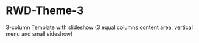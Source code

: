 RWD-Theme-3
===========

3-column Template with slideshow (3 equal columns content area, vertical menu and small sideshow)
